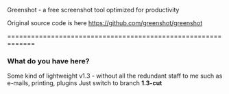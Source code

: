 Greenshot - a free screenshot tool optimized for productivity

Original source code is here https://github.com/greenshot/greenshot

=============================================================

### What do you have here?

Some kind of lightweight v1.3 - without all the redundant staff to me such as e-mails, printing, plugins
Just switch to branch **1.3-cut**